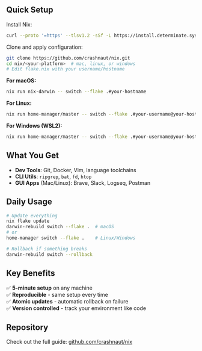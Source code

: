 ## Quick Setup

Install Nix:
```bash
curl --proto '=https' --tlsv1.2 -sSf -L https://install.determinate.systems/nix | sh -s -- install
```

Clone and apply configuration:
```bash
git clone https://github.com/crashnaut/nix.git
cd nix/<your-platform>  # mac, linux, or windows
# Edit flake.nix with your username/hostname
```

**For macOS:**
```bash
nix run nix-darwin -- switch --flake .#your-hostname
```

**For Linux:**
```bash
nix run home-manager/master -- switch --flake .#your-username@your-hostname
```

**For Windows (WSL2):**
```bash
nix run home-manager/master -- switch --flake .#your-username@your-hostname
```

## What You Get

- **Dev Tools**: Git, Docker, Vim, language toolchains
- **CLI Utils**: `ripgrep`, `bat`, `fd`, `htop`
- **GUI Apps** (Mac/Linux): Brave, Slack, Logseq, Postman

## Daily Usage

```bash
# Update everything
nix flake update
darwin-rebuild switch --flake .  # macOS
# or
home-manager switch --flake .    # Linux/Windows

# Rollback if something breaks
darwin-rebuild switch --rollback
```

## Key Benefits

✅ **5-minute setup** on any machine  
✅ **Reproducible** - same setup every time  
✅ **Atomic updates** - automatic rollback on failure  
✅ **Version controlled** - track your environment like code

## Repository

Check out the full guide: [github.com/crashnaut/nix](https://github.com/crashnaut/nix)

